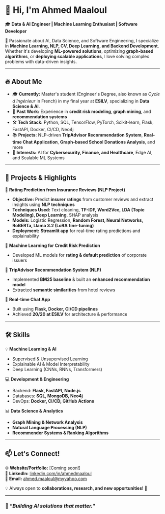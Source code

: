 # 👋 Hi, I'm Ahmed Maaloul  

🎓 **Data & AI Engineer | Machine Learning Enthusiast | Software Developer**  

🚀 Passionate about AI, Data Science, and Software Engineering, I specialize in **Machine Learning, NLP, CV, Deep Learning, and Backend Development**. Whether it's developing **ML-powered solutions**, optimizing **graph-based algorithms**, or **deploying scalable applications**, I love solving complex problems with data-driven insights.  

---

## 🔥 About Me  

- 🎓 **Currently:** Master's student (Engineer's Degree, also known as *Cycle d'Ingénieur* in French) in my final year at **ESILV**, specializing in **Data Science & AI**. 
- 🏢 **Past Work:** Experience in **credit risk modeling**, **graph mining**, and **recommendation systems**  
- 🛠️ **Tech Stack:** Python, SQL, TensorFlow, PyTorch, Scikit-learn, Flask, FastAPI, Docker, CI/CD, Neo4j  
- 📚 **Projects:** NLP-driven **TripAdvisor Recommendation System**, **Real-time Chat Application**, **Graph-based School Donations Analysis**, and more  
- 🎯 **Interests:** AI for **Cybersecurity, Finance, and Healthcare**, Edge AI, and Scalable ML Systems  

---

## 🚀 Projects & Highlights  

📌 **Rating Prediction from Insurance Reviews (NLP Project)**  
- **Objective:** Predict **insurer ratings** from customer reviews and extract insights using **NLP techniques**  
- **Techniques Used:** Text cleaning, **TF-IDF, Word2Vec, LDA (Topic Modeling), Deep Learning**, SHAP analysis  
- **Models:** Logistic Regression, **Random Forest, Neural Networks, RoBERTa, Llama 3.2 (LoRA fine-tuning)**  
- **Deployment:** **Streamlit app** for real-time rating predictions and explainability  

📌 **Machine Learning for Credit Risk Prediction** 
- Developed ML models for **rating & default prediction** of corporate issuers  

📌 **TripAdvisor Recommendation System (NLP)**
- Implemented **BM25 baseline** & built an **enhanced recommendation model**  
- Extracted **semantic similarities** from hotel reviews  

📌 **Real-time Chat App** 
- Built using **Flask, Docker, CI/CD pipelines**  
- Achieved **20/20 at ESILV** for architecture & performance
 

---

## 🛠️ Skills  

💡 **Machine Learning & AI**  
- Supervised & Unsupervised Learning  
- Explainable AI & Model Interpretability  
- Deep Learning (CNNs, RNNs, Transformers)  

💻 **Development & Engineering**  
- Backend: **Flask, FastAPI, Node.js**  
- Databases: **SQL, MongoDB, Neo4j**  
- DevOps: **Docker, CI/CD, GitHub Actions**  

📊 **Data Science & Analytics**  
- **Graph Mining & Network Analysis**  
- **Natural Language Processing (NLP)**  
- **Recommender Systems & Ranking Algorithms**  

---

## 📫 Let's Connect!  

🌐 **Website/Portfolio:** [Coming soon!]  
💼 **LinkedIn:** [linkedin.com/in/ahmedmaaloul](#)  
📧 **Email:** ahmed.maaloul@myyahoo.com  

💡 Always open to **collaborations, research, and new opportunities**! 🚀  

---

### 🚀 *"Building AI solutions that matter."*  

